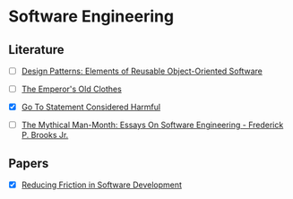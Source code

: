 # Software Engineering

## Literature

   - [ ] [Design Patterns: Elements of Reusable Object-Oriented Software](https://www.amazon.ca/Design-Patterns-Elements-Reusable-Object-Oriented/dp/0201633612/ref=sr_1_1?)

   - [ ] [The Emperor's Old Clothes](https://web.archive.org/web/20070211210228/http://www.braithwaite-lee.com/opinions/p75-hoare.pdf)

   - [X] [Go To Statement Considered Harmful](http://www.u.arizona.edu/~rubinson/copyright_violations/Go_To_Considered_Harmful.html)

  - [ ] [The Mythical Man-Month: Essays On Software Engineering - Frederick P. Brooks Jr.](https://www.amazon.com/gp/product/B00B8USS14/ref=dbs_a_def_rwt_hsch_vapi_taft_p1_i0)
  


## Papers

   - [x] [Reducing Friction in Software Development](https://open.library.ubc.ca/cIRcle/collections/facultyresearchandpublications/52383/items/1.0132727)
